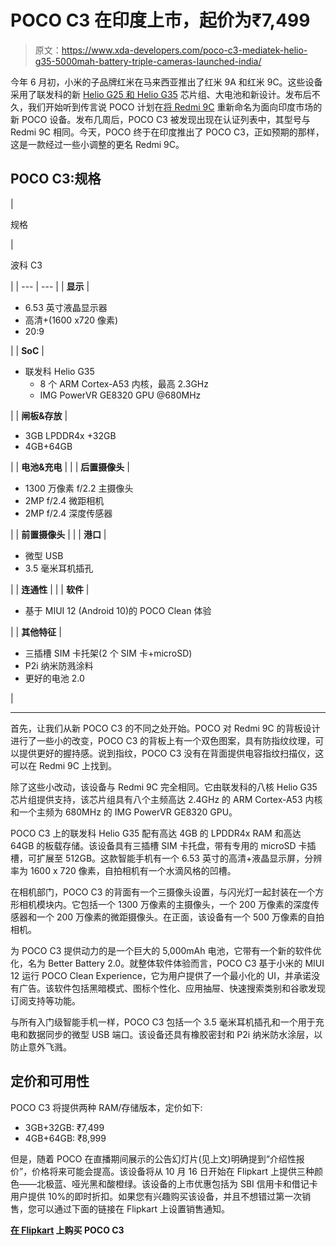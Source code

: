 # POCO C3 在印度上市，起价为₹7,499

> 原文：<https://www.xda-developers.com/poco-c3-mediatek-helio-g35-5000mah-battery-triple-cameras-launched-india/>

今年 6 月初，小米的子品牌红米在马来西亚推出了红米 9A 和红米 9C。这些设备采用了联发科的新 [Helio G25 和 Helio G35](https://www.xda-developers.com/mediatek-helio-g35-g25-chipsets-unveiled-gaming-budget/) 芯片组、大电池和新设计。发布后不久，我们开始听到传言说 POCO 计划在[将 Redmi 9C](https://www.xda-developers.com/xiaomi-rebrand-international-redmi-9c-redmi-9-poco-c3-india/) 重新命名为面向印度市场的新 POCO 设备。发布几周后，POCO C3 被发现出现在认证列表中，其型号与 Redmi 9C 相同。今天，POCO 终于在印度推出了 POCO C3，正如预期的那样，这是一款经过一些小调整的更名 Redmi 9C。

## POCO C3:规格

| 

规格

 | 

波科 C3

 |
| --- | --- |
| **显示** | 

*   6.53 英寸液晶显示器
*   高清+(1600 x720 像素)
*   20:9

 |
| **SoC** | 

*   联发科 Helio G35
    *   8 个 ARM Cortex-A53 内核，最高 2.3GHz
    *   IMG PowerVR GE8320 GPU @680MHz

 |
| **闸板&存放** | 

*   3GB LPDDR4x +32GB
*   4GB+64GB

 |
| **电池&充电** |  |
| **后置摄像头** | 

*   1300 万像素 f/2.2 主摄像头
*   2MP f/2.4 微距相机
*   2MP f/2.4 深度传感器

 |
| **前置摄像头** |  |
| **港口** | 

*   微型 USB
*   3.5 毫米耳机插孔

 |
| **连通性** |  |
| **软件** | 

*   基于 MIUI 12 (Android 10)的 POCO Clean 体验

 |
| **其他特征** | 

*   三插槽 SIM 卡托架(2 个 SIM 卡+microSD)
*   P2i 纳米防溅涂料
*   更好的电池 2.0

 |

* * *

首先，让我们从新 POCO C3 的不同之处开始。POCO 对 Redmi 9C 的背板设计进行了一些小的改变，POCO C3 的背板上有一个双色图案，具有防指纹纹理，可以提供更好的握持感。说到指纹，POCO C3 没有在背面提供电容指纹扫描仪，这可以在 Redmi 9C 上找到。

除了这些小改动，该设备与 Redmi 9C 完全相同。它由联发科的八核 Helio G35 芯片组提供支持，该芯片组具有八个主频高达 2.4GHz 的 ARM Cortex-A53 内核和一个主频为 680MHz 的 IMG PowerVR GE8320 GPU。

POCO C3 上的联发科 Helio G35 配有高达 4GB 的 LPDDR4x RAM 和高达 64GB 的板载存储。该设备具有三插槽 SIM 卡托盘，带有专用的 microSD 卡插槽，可扩展至 512GB。这款智能手机有一个 6.53 英寸的高清+液晶显示屏，分辨率为 1600 x 720 像素，自拍相机有一个水滴风格的凹槽。

在相机部门，POCO C3 的背面有一个三摄像头设置，与闪光灯一起封装在一个方形相机模块内。它包括一个 1300 万像素的主摄像头，一个 200 万像素的深度传感器和一个 200 万像素的微距摄像头。在正面，该设备有一个 500 万像素的自拍相机。

为 POCO C3 提供动力的是一个巨大的 5,000mAh 电池，它带有一个新的软件优化，名为 Better Battery 2.0。就整体软件体验而言，POCO C3 基于小米的 MIUI 12 运行 POCO Clean Experience，它为用户提供了一个最小化的 UI，并承诺没有广告。该软件包括黑暗模式、图标个性化、应用抽屉、快速搜索类别和谷歌发现订阅支持等功能。

与所有入门级智能手机一样，POCO C3 包括一个 3.5 毫米耳机插孔和一个用于充电和数据同步的微型 USB 端口。该设备还具有橡胶密封和 P2i 纳米防水涂层，以防止意外飞溅。

## 定价和可用性

POCO C3 将提供两种 RAM/存储版本，定价如下:

*   3GB+32GB: ₹7,499
*   4GB+64GB: ₹8,999

但是，随着 POCO 在直播期间展示的公告幻灯片(见上文)明确提到“介绍性报价”，价格将来可能会提高。该设备将从 10 月 16 日开始在 Flipkart 上提供三种颜色——北极蓝、哑光黑和酸橙绿。该设备的上市优惠包括为 SBI 信用卡和借记卡用户提供 10%的即时折扣。如果您有兴趣购买该设备，并且不想错过第一次销售，您可以通过下面的链接在 Flipkart 上设置销售通知。

**[在 Flipkart](https://www.flipkart.com/poco-c3-arctic-blue-64-gb/p/itm7f632fdb49b3b?pid=MOBFVQJ5NV9ZSYEF&lid=LSTMOBFVQJ5NV9ZSYEFDNRK58&marketplace=FLIPKART&sattr%5B%5D=color&sattr%5B%5D=storage&sattr%5B%5D=ram&st=storage) 上购买 POCO C3**
